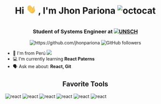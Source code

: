 <h1 align="center">
  Hi
  <img src="https://raw.githubusercontent.com/jhonPariona/images/master/ProfileReadme/Hi.gif" alt="hello" height="30"/> 
  , I'm Jhon Pariona
  <img src="https://camo.githubusercontent.com/e15e75521862be103c834df436a8f9e075c945e5/68747470733a2f2f6d656469612e67697068792e636f6d2f6d656469612f6475334a336358797a686a3735494f6776412f67697068792e676966" alt="octocat" height="30"/>
<h1/>

<h3 align="center">Student of Systems Engineer at 
  <a href="http://www.unsch.edu.pe/">
    <img src="http://www.unsch.edu.pe/wp-content/uploads/2019/10/logounsch.png" alt="UNSCH" height="40" />
  </a>

</h3>

<p align="center"> 
  <img src="https://komarev.com/ghpvc/?username=jhonpariona" alt="https://github.com/jhonpariona" />
  <img alt="GitHub followers" src="https://img.shields.io/github/followers/jhonPariona?label=GitHub&logo=github&style=flat-square">
</p>

<ul>
  <li> 👶 I'm from Perú <span> <img src="https://cultofthepartyparrot.com/flags/hd/peruparrot.gif" height="30"/> </span>  </li>
  <li> 💻 I’m currently learning 
    <b>React Paterns</b> 
      
  </li>
  
  <li> 🗣️ Ask me about: <b>React, Git</b></li>
  
</ul>


<h2 align="center">Favorite Tools</h3>

<p align="left">
  <img src="https://cdn.dribbble.com/users/270616/screenshots/4884916/2018-07-28_21_11_02.gif" alt="react"   height="100"/>
  <img src="https://camo.githubusercontent.com/5a854f8dc065b628da0dd42fd83eddaf07e75027/68747470733a2f2f692e67697068792e636f6d2f6d656469612f654e41736a4f353574506267616f72376d612f323030772e77656270" alt="react"   height="100"/>
  <img src="https://camo.githubusercontent.com/9a5abb6694acc0a7c27c79f6846a90ea8117a369/68747470733a2f2f6d65646961332e67697068792e636f6d2f6d656469612f6b64466338667562675333316238447356752f67697068792e77656270" alt="react"   height="100"/>
  <img src="https://miro.medium.com/max/535/1*JGcKFmzk_K1zweGMBQaJQg.png" alt="react"  height="100"/>
  <img src="http://daphnisys.com/images/react_native1.gif" alt="react"   height="100"/>
  <img src="https://roszkowski.dev/images/2020-05-04/Flutter-logo-animation-v1-2.gif" alt="react"  height="100"/>
  
</p>


